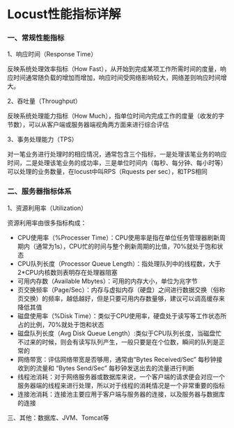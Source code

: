 # Locust性能指标详解

### 一、常规性能指标

1、响应时间（Response Time）

反映系统处理效率指标（How Fast），从开始到完成某项工作所需时间的度量，响应时间通常随负载的增加而增加，响应时间受网络影响较大，网络差则响应时间增大。

2、吞吐量（Throughput）

反映系统处理能力指标（How Much），指单位时间内完成工作的度量（收发的字节数），可以从客户端或服务器端视角两方面来进行综合评估

3、事务处理能力（TPS）

对一笔业务进行处理时的相应情况，通常包含三个指标，一是处理该笔业务的响应时间，二是处理该笔业务的成功率，三是单位时间内（每秒、每分钟、每小时等）可以处理的业务数量，在locust中叫RPS（Rquests per sec），和TPS相同

### 二、服务器指标体系

1、资源利用率（Utilization）

资源利用率由很多指标构成：

- CPU使用率（%Processer Time）：CPU使用率是指在单位任务管理器刷新周期内（通常为1s），CPU忙的时间与整个刷新周期的比值，70%就处于饱和状态
- CPU队列长度（Processor Queue Length）：指处理队列中的线程数，大于2*CPU内核数则表明存在处理器阻塞
- 可用内存数（Available Mbytes）：可用的内存大小，单位为兆字节
- 页交换频率（Page/Sec）：内存与虚拟内存（硬盘）之间进行数据交换（俗称页交换）的频率，越低越好，但是只要可用内存数量够，建议可以调高缓存来降低其值
- 磁盘使用率（%Disk Time）：类似于CPU使用率，硬盘处于读写等工作状态所占的比例，70%就处于饱和状态
- 磁盘队列长度（Avg Disk Queue Length）:类似于CPU队列长度，当磁盘忙不过来的时候，则会有读写队列产生，一般只要是在个位数，瞬间的队列是正常的
- 网络带宽：评估网络带宽是否够用，通常由“Bytes Received/Sec” 每秒钟接收到的流量和 “Bytes Send/Sec” 每秒钟发送出去的流量进行判断
- 线程池消耗：对于网络服务器或数据库来说，一个客户端的请求便会对应一个服务器端的线程来进行处理，所以对于线程的消耗情况是一个非常重要的指标
- 连接池消耗：连接池主要应用于客户端与服务器的连接，以及服务器与数据库的连接

三、其他：数据库、JVM、Tomcat等